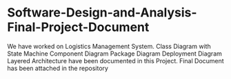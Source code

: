 # Software-Design-and-Analysis-Final-Project-Document
We have worked on Logistics Management System. Class Diagram with State Machine Component Diagram Package Diagram Deployment Diagram Layered Architecture have been documented in this Project. Final Document has been attached in the repository
